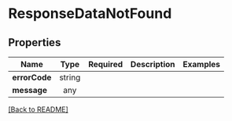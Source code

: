 # ResponseDataNotFound



## Properties

| Name | Type | Required | Description | Examples |
|------------|:-------------:|:-------------:|-------------|:-------------:|
| **errorCode** |string |  |  | | |
| **message** |any |  |  | | |



[[Back to README]](../../README.md)
